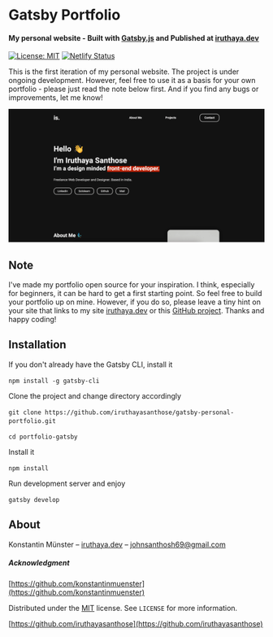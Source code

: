 # Gatsby Portfolio
#### My personal website - Built with [Gatsby.js](https://www.gatsbyjs.org/) and Published at [iruthaya.dev](https://iruthaya.netlify.app/)
[![License: MIT](https://img.shields.io/badge/License-MIT-blue.svg)](https://opensource.org/licenses/MIT) [![Netlify Status](https://api.netlify.com/api/v1/badges/c0f9e111-12d6-426d-87fa-3450d7052da6/deploy-status)](https://app.netlify.com/sites/fervent-hamilton-17c92d/deploys)

This is the first iteration of my personal website. The project is under ongoing development. However, feel free to use it as a basis for your own portfolio - please just read the note below first. And if you find any bugs or improvements, let me know!

![iruthaya.dev Screenshot](./screenshot.png)

## Note
I've made my portfolio open source for your inspiration. I think, especially for beginners, it can be hard to get a first starting point. So feel free to build your portfolio up on mine. However, if you do so, please leave a tiny hint on your site that links to my site [iruthaya.dev](https://iruthaya.netlify.app/) or this [GitHub project](https://github.com/iruthayasanthose/gatsby-personal-portfolio). Thanks and happy coding!

## Installation
If you don't already have the Gatsby CLI, install it

  ```npm install -g gatsby-cli```

Clone the project and change directory accordingly

  ```git clone https://github.com/iruthayasanthose/gatsby-personal-portfolio.git```
  
  ```cd portfolio-gatsby```

Install it

  ```npm install```

Run development server and enjoy

  ```gatsby develop```

## About

Konstantin Münster – [iruthaya.dev](https://iruthaya.netlify.app/) – [johnsanthosh69@gmail.com](mailto:johnsanthosh69@gmail.com)

##### Acknowledgment

[https://github.com/konstantinmuenster](https://github.com/konstantinmuenster)

Distributed under the [MIT](http://showalicense.com/?fullname=Konstantin+M%C3%BCnster&year=2019#license-mit) license. 
See ``LICENSE`` for more information.

[https://github.com/iruthayasanthose](https://github.com/iruthayasanthose)



